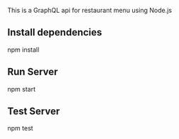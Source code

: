 This is a GraphQL api for restaurant menu using Node.js
## Install dependencies
npm install

## Run Server
npm start

## Test Server
npm test